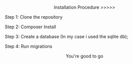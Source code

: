 <p align="center">Installation Procedure >>>>></p>
<p align="left">Step 1: Clone the repository </p>
<p align="left">Step 2: Composer Install </p>
<p align="left"> Step 3: Create a database (In my case i used the sqlite db);</p>
<p align="left"> Step 4: Run migrations</p>

<p align="center"> You're good to go</p>


    
   
    


